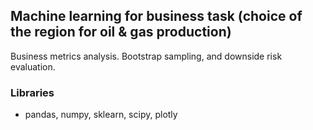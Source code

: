 ## Machine learning for business task (choice of the region for oil & gas production)

  Business metrics analysis. Bootstrap sampling, and downside risk evaluation.
  
### Libraries  

  - pandas, numpy, sklearn, scipy, plotly
